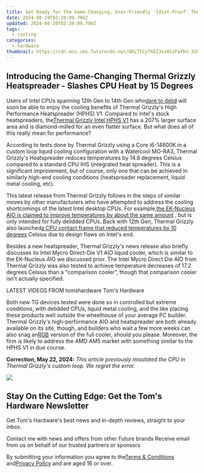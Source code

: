 ```yaml
---
title: Get Ready for the Game-Changing, User-Friendly 'Idiot-Proof' Thermal Paste Tool From X-Apply - Coming Your Way!
date: 2024-08-19T03:20:09.706Z
updated: 2024-08-20T03:20:09.706Z
tags:
  - cooling
categories:
  - hardware
thumbnail: https://cdn.mos.cms.futurecdn.net/Q6LTtCyTK6ZJxv6CzFaYkU-320-80.jpg
---
```


## Introducing the Game-Changing Thermal Grizzly Heatspreader - Slashes CPU Heat by 15 Degrees

Users of Intel CPUs spanning 12th Gen to 14th Gen who[dare to delid](https://www.tomshardware.com/news/how-to-delid-your-processor,38720.html) will soon be able to enjoy the cooling benefits of Thermal Grizzly's High Performance Heatspreader (HPHS) V1\. Compared to Intel's stock heatspreaders, the[Thermal Grizzly Intel HPHS V1](https://www.thermal-grizzly.com/blog/neue-produkte-heatspreader-mycro-direct-die-fuer-intel-cpus) has a 207% larger surface area and is diamond-milled for an even flatter surface. But what does all of this really mean for performance?

 According to tests done by Thermal Grizzly using a Core i6-14600K in a custom loop liquid cooling configuration with a Watercool MO-RA3, Thermal Grizzly's Heatspreader reduces temperatures by 14.8 degrees Celsius compared to a standard CPU IHS (integrated heat spreader). This is a significant improvement, but of course, only one that can be achieved in similarly high-end cooling conditions (heatspreader replacement, liquid metal cooling, etc).

 This latest release from Thermal Grizzly follows in the steps of similar moves by other manufacturers who have attempted to address the cooling shortcomings of the latest Intel desktop CPUs. For example,[the EK-Nucleus AIO is claimed to improve temperatures by about the same amount](https://www.tomshardware.com/pc-components/cooling/ek-direct-die-aio-cpu-cooler-yields-impressive-results-13900ks-temperatures-can-be-20-degrees-better-than-stock) , but is only intended for fully delidded CPUs. Back with 12th Gen, Thermal Grizzly also launched[a CPU contact frame that reduced temperatures by 10 degrees](https://www.tomshardware.com/news/thermal-grizzlys-contact-frame-reduces-alder-lake-temps-by-10-degrees-celsius) Celsius due to design flaws on Intel's end.

 Besides a new heatspreader, Thermal Grizzly's news release also briefly discusses its Intel Mycro Direct-Die V1 AIO liquid cooler, which is similar to the EK-Nucleus AIO we discussed prior. The Intel Mycro Direct Die AIO from Thermal Grizzly was also tested to achieve temperature decreases of 17.2 degrees Celsius than a "comparison cooler", though that comparison cooler isn't actually specified.

 LATEST VIDEOS FROM tomshardware Tom's Hardware

 Both new TG devices tested were done so in controlled but extreme conditions, with delidded CPUs, liquid metal cooling, and the like placing these products well outside the wheelhouse of your average PC builder. Thermal Grizzly's high-performance AIO and heatspreader are both already available on its site, though, and builders who wait a few more weeks can also snag an[RGB](https://www.tomshardware.com/features/mini-itx-rgb-pc-build) version of the full cooler, should you please. Moreover, the firm is likely to address the AMD AM5 market with something similar to the HPHS V1 in due course.
  
**Correction, May 22, 2024:**   _This article previously misstated the CPU in Thermal Grizzly's custom loop. We regret the error._

<!-- affiliate ads begin -->
<a href="https://store.nero.com/order/checkout.php?PRODS=42296855&QTY=1&AFFILIATE=108875&CART=1"><img src="http://cdnwww.nero.com/nero-com-wAssets/img/banners/2023/recode/Nero_Recode_Screen_2.png" border="0"></a>
<!-- affiliate ads end -->
## Stay On the Cutting Edge: Get the Tom's Hardware Newsletter

 Get Tom's Hardware's best news and in-depth reviews, straight to your inbox.

 Contact me with news and offers from other Future brands  Receive email from us on behalf of our trusted partners or sponsors

 By submitting your information you agree to the[Terms & Conditions](https://futureplc.com/terms-conditions/) and[Privacy Policy](https://futureplc.com/privacy-policy/) and are aged 16 or over.


<ins class="adsbygoogle"
     style="display:block"
     data-ad-format="autorelaxed"
     data-ad-client="ca-pub-7571918770474297"
     data-ad-slot="1223367746"></ins>



<ins class="adsbygoogle"
     style="display:block"
     data-ad-client="ca-pub-7571918770474297"
     data-ad-slot="8358498916"
     data-ad-format="auto"
     data-full-width-responsive="true"></ins>


